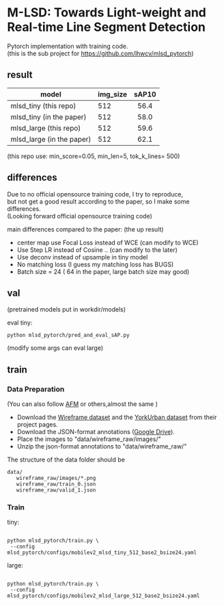 # M-LSD: Towards Light-weight and Real-time Line Segment Detection

Pytorch implementation with training code. <br/>
(this is the sub project for https://github.com/lhwcv/mlsd_pytorch)

## result

model| img_size| sAP10
|---|---|:---:| 
mlsd_tiny (this repo)| 512|  56.4
mlsd_tiny (in the paper)| 512|  58.0
mlsd_large (this repo)| 512|  59.6
mlsd_large (in the paper)| 512|  62.1

(this repo use:  min_score=0.05,  min_len=5, tok_k_lines= 500)

## differences
Due to no official opensource training code, I try to reproduce,<br/>
but not get a good result according to the paper, so I make some differences. <br/>
(Looking forward official opensource training code)  <br/>

main differences compared to the paper: (the up result)

- center map use Focal Loss instead of WCE  (can modify to WCE)
- Use Step LR instead of Cosine .. (can modify to the later)
- Use deconv instead of upsample in tiny model
- No matching loss (I guess my matching loss has BUGS)
- Batch size = 24 ( 64 in the paper, large batch size may good)

## val
(pretrained models put in workdir/models)

eval tiny: 

```
python mlsd_pytorch/pred_and_eval_sAP.py
```
(modify some args can eval large)

## train

### Data Preparation
(You can also follow [AFM](https://github.com/cherubicXN/afm_cvpr2019 ) or others,almost the same )
- Download the [Wireframe dataset](https://github.com/huangkuns/wireframe) and the [YorkUrban dataset](http://www.elderlab.yorku.ca/resources/york-urban-line-segment-database-information/) from their project pages.
- Download the JSON-format annotations ([Google Drive](https://drive.google.com/file/d/15z3-xgIzj_-9bep8l6s8dgIbpjKp_8VK/view?usp=sharing)).
- Place the images to "data/wireframe_raw/images/"
- Unzip the json-format annotations to "data/wireframe_raw/"

The structure of the data folder should be
```shell
data/
   wireframe_raw/images/*.png
   wireframe_raw/train_0.json
   wireframe_raw/valid_1.json

```
### Train
tiny:
```

python mlsd_pytorch/train.py \
 --config mlsd_pytorch/configs/mobilev2_mlsd_tiny_512_base2_bsize24.yaml
```

large:
```

python mlsd_pytorch/train.py \
 --config mlsd_pytorch/configs/mobilev2_mlsd_large_512_base2_bsize24.yaml
```